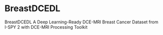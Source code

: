# BreastDCEDL
BreastDCEDL A Deep Learning-Ready DCE-MRI Breast Cancer Dataset from I-SPY 2 with DCE-MRI Processing Toolkit
